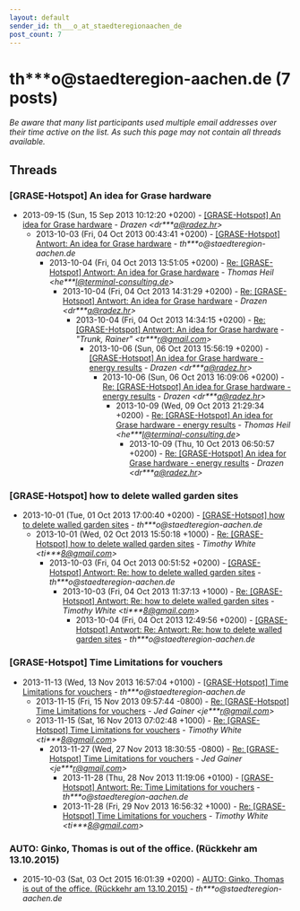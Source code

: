 ```yaml
---
layout: default
sender_id: th___o_at_staedteregionaachen_de
post_count: 7
---
```


# th***o<span>@</span>staedteregion-aachen.de (7 posts)

_Be aware that many list participants used multiple email addresses over their time active on the list. As such this page may not contain all threads available._

## Threads

### [GRASE-Hotspot] An idea for Grase hardware
+ 2013-09-15 (Sun, 15 Sep 2013 10:12:20 +0200) - [[GRASE-Hotspot] An idea for Grase hardware](/archive/2013/09/9f0c7dcab66be1ca537976e15482ef46561440201d5cbbdab63ee94d37fc1f88) - _Drazen \<dr***a@radez.hr\>_
  + 2013-10-03 (Fri, 04 Oct 2013 00:43:41 +0200) - [[GRASE-Hotspot] Antwort:  An idea for Grase hardware](/archive/2013/10/506f380c0bb845e95bfe5faa2d487701d70c5a840c3817402b4873c1686a05b0) - _th***o@staedteregion-aachen.de_
    + 2013-10-04 (Fri, 04 Oct 2013 13:51:05 +0200) - [Re: [GRASE-Hotspot] Antwort:  An idea for Grase hardware](/archive/2013/10/5dd9b64ee4b36ef756e5757affffbd7f67e2087bf143bc8f6beaba6ff08939df) - _Thomas Heil \<he***l@terminal-consulting.de\>_
      + 2013-10-04 (Fri, 04 Oct 2013 14:31:29 +0200) - [Re: [GRASE-Hotspot] Antwort:  An idea for Grase hardware](/archive/2013/10/2b1c27a5fea91734fa1d944a4521fcb22063809a0ecb3fa07fe7990d63ce4c4e) - _Drazen \<dr***a@radez.hr\>_
        + 2013-10-04 (Fri, 04 Oct 2013 14:34:15 +0200) - [Re: [GRASE-Hotspot] Antwort: An idea for Grase hardware](/archive/2013/10/f6569d67213a7977f4a1f980264af68e1c6dd5ab1d641e598a257b9112ae436f) - _"Trunk, Rainer" \<tr***r@gmail.com\>_
          + 2013-10-06 (Sun, 06 Oct 2013 15:56:19 +0200) - [[GRASE-Hotspot] An idea for Grase hardware - energy results](/archive/2013/10/31219fdcd302d26ec101de878a7f53dd1591244f717039e2f00b77b69892aca0) - _Drazen \<dr***a@radez.hr\>_
            + 2013-10-06 (Sun, 06 Oct 2013 16:09:06 +0200) - [Re: [GRASE-Hotspot] An idea for Grase hardware - energy results](/archive/2013/10/595e5f4081184cc4d26b6ccd278e72a20c924bb3409890f318dd5eb71ad61d6c) - _Drazen \<dr***a@radez.hr\>_
              + 2013-10-09 (Wed, 09 Oct 2013 21:29:34 +0200) - [Re: [GRASE-Hotspot] An idea for Grase hardware - energy results](/archive/2013/10/d3fc1821690e13d4da0c08e19231d47e381d7943e5bb6046569026cfe12c8667) - _Thomas Heil \<he***l@terminal-consulting.de\>_
                + 2013-10-09 (Thu, 10 Oct 2013 06:50:57 +0200) - [Re: [GRASE-Hotspot] An idea for Grase hardware - energy results](/archive/2013/10/b8972bb639328a2d8123a2f83d02049fcf5520854712a60812923a20ebf9ea75) - _Drazen \<dr***a@radez.hr\>_

### [GRASE-Hotspot] how to delete walled garden sites
+ 2013-10-01 (Tue, 01 Oct 2013 17:00:40 +0200) - [[GRASE-Hotspot] how to delete walled garden sites](/archive/2013/10/037742f3395ca3a70e4840576b233c37c72f960e5c0b0b4c70ba520d5f5fa3b6) - _th***o@staedteregion-aachen.de_
  + 2013-10-01 (Wed, 02 Oct 2013 15:50:18 +1000) - [Re: [GRASE-Hotspot] how to delete walled garden sites](/archive/2013/10/e63141a43558f7b1ad008b39746b4210f18f1f1db68147e3707e7ca54506f982) - _Timothy White \<ti***8@gmail.com\>_
    + 2013-10-03 (Fri, 04 Oct 2013 00:51:52 +0200) - [[GRASE-Hotspot] Antwort: Re:  how to delete walled garden sites](/archive/2013/10/f96ad93f2d208fe77a2f5d3e275bdbedc8dcaabf2ef92f8a2fcbffa136e7ce5f) - _th***o@staedteregion-aachen.de_
      + 2013-10-03 (Fri, 04 Oct 2013 11:37:13 +1000) - [Re: [GRASE-Hotspot] Antwort: Re: how to delete walled garden sites](/archive/2013/10/bd01a803e19802abd69c97289735279fe92cd62fc73815b44d5d5941faeadf00) - _Timothy White \<ti***8@gmail.com\>_
        + 2013-10-04 (Fri, 04 Oct 2013 12:49:56 +0200) - [[GRASE-Hotspot] Antwort: Re: Antwort: Re: how to delete walled	garden sites](/archive/2013/10/36a41c94f8032e3862207427cc67d3d756b4f194a1ffa848f61a7425c3a8511d) - _th***o@staedteregion-aachen.de_

### [GRASE-Hotspot] Time Limitations for vouchers
+ 2013-11-13 (Wed, 13 Nov 2013 16:57:04 +0100) - [[GRASE-Hotspot] Time Limitations for vouchers](/archive/2013/11/bcb0d608177616d4cd35e3136e3392952159deff391554676cf8bdc235310b5d) - _th***o@staedteregion-aachen.de_
  + 2013-11-15 (Fri, 15 Nov 2013 09:57:44 -0800) - [Re: [GRASE-Hotspot] Time Limitations for vouchers](/archive/2013/11/84a30d236ceee35e89fe3423c90c6561a86706f897e7c9a5256644c6516dbd23) - _Jed Gainer \<je***r@gmail.com\>_
  + 2013-11-15 (Sat, 16 Nov 2013 07:02:48 +1000) - [Re: [GRASE-Hotspot] Time Limitations for vouchers](/archive/2013/11/4899b69f0c76c354a9baaca6868b187b19f23bec4224b8b1176d8a20151e1fd0) - _Timothy White \<ti***8@gmail.com\>_
    + 2013-11-27 (Wed, 27 Nov 2013 18:30:55 -0800) - [Re: [GRASE-Hotspot] Time Limitations for vouchers](/archive/2013/11/df28d903ad8315938786a729c41ea873346ae09bc553ec25ad2e58fca225907c) - _Jed Gainer \<je***r@gmail.com\>_
      + 2013-11-28 (Thu, 28 Nov 2013 11:19:06 +0100) - [[GRASE-Hotspot] Antwort: Re:  Time Limitations for vouchers](/archive/2013/11/fdf722c5fbcb3b376aac0f3a73114882a77028afff8c11d4bea6992dfcd32aba) - _th***o@staedteregion-aachen.de_
      + 2013-11-28 (Fri, 29 Nov 2013 16:56:32 +1000) - [Re: [GRASE-Hotspot] Time Limitations for vouchers](/archive/2013/11/e1645b633e33943101ce79818756ad0d2810f1f3e13f8e0d66ebbee50d0159b8) - _Timothy White \<ti***8@gmail.com\>_

### AUTO: Ginko, Thomas is out of the office. (Rückkehr am 13.10.2015)
+ 2015-10-03 (Sat, 03 Oct 2015 16:01:39 +0200) - [AUTO: Ginko, Thomas is out of the office. (Rückkehr am 13.10.2015)](/archive/2015/10/c987d1fe51428bec1d39f54fcfb28359518fc7250934469736a9bae9b0f620a3) - _th***o@staedteregion-aachen.de_

